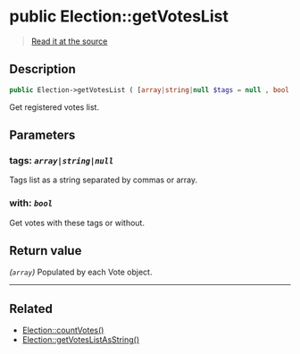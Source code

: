 # public Election::getVotesList

> [Read it at the source](https://github.com/julien-boudry/Condorcet/blob/master/src/ElectionProcess/VotesProcess.php#L111)

## Description    

```php
public Election->getVotesList ( [array|string|null $tags = null , bool $with = true] ): array
```

Get registered votes list.

## Parameters

### **tags:** *`array|string|null`*   
Tags list as a string separated by commas or array.    

### **with:** *`bool`*   
Get votes with these tags or without.    


## Return value   

*(`array`)* Populated by each Vote object.


---------------------------------------

## Related

* [Election::countVotes()](/Docs/api-reference/Election%20Class/Election--countVotes().md)    
* [Election::getVotesListAsString()](/Docs/api-reference/Election%20Class/Election--getVotesListAsString().md)    

